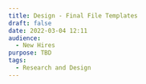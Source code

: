 ```yaml
---
title: Design - Final File Templates
draft: false
date: 2022-03-04 12:11
audience:
  - New Hires
purpose: TBD
tags:
  - Research and Design
---
```

